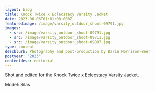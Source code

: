 ```yaml
---
layout: blog
title: Knock Twice x Eclecstacy Varsity Jacket
date: 2023-06-06T01:01:00.000Z
featuredimage: /image/varsity_outdoor_shoot-09791.jpg
images:
  - src: /image/varsity_outdoor_shoot-09791.jpg
  - src: /image/varsity_outdoor_shoot-09711.jpg
  - src: /image/varsity_outdoor_shoot-09807.jpg
type: content
descblurb: Photography and post-production by Darin Morrison-Beer
postyear: "2023"
contentdesc: editorial
---
```

Shot and edited for the Knock Twice x Eclecstacy Varsity Jacket.


Model: Silas
